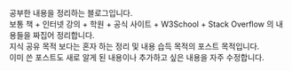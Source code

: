 공부한 내용을 정리하는 블로그입니다.  
보통 책 + 인터넷 강의 + 학원 + 공식 사이트 + W3School + Stack Overflow 의 내용들을 짜집어 정리합니다.  
지식 공유 목적 보다는 혼자 하는 정리 및 내용 습득 목적의 포스트 목적입니다.  
이미 쓴 포스트도 새로 알게 된 내용이나 추가하고 싶은 내용을 자주 수정합니다.
